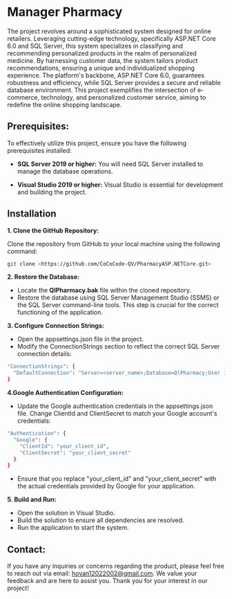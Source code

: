 # Manager Pharmacy

The project revolves around a sophisticated system designed for online retailers. Leveraging cutting-edge technology, specifically ASP.NET Core 6.0 and SQL Server, this system specializes in classifying and recommending personalized products in the realm of personalized medicine. By harnessing customer data, the system tailors product recommendations, ensuring a unique and individualized shopping experience. The platform's backbone, ASP.NET Core 6.0, guarantees robustness and efficiency, while SQL Server provides a secure and reliable database environment. This project exemplifies the intersection of e-commerce, technology, and personalized customer service, aiming to redefine the online shopping landscape.

## Prerequisites:
To effectively utilize this project, ensure you have the following prerequisites installed:
- **SQL Server 2019 or higher:** You will need SQL Server installed to manage the database operations.

- **Visual Studio 2019 or higher:** Visual Studio is essential for development and building the project.

## Installation

**1. Clone the GitHub Repository:**

Clone the repository from GitHub to your local machine using the following command:
```bash
git clone <https://github.com/CoCoCode-QV/PharmacyASP.NETCore.git>
```
**2. Restore the Database:**
- Locate the **QlPharmacy.bak** file within the cloned repository.
- Restore the database using SQL Server Management Studio (SSMS) or the SQL Server command-line tools. This step is crucial for the correct functioning of the application.

**3. Configure Connection Strings:**
- Open the appsettings.json file in the project.
- Modify the ConnectionStrings section to reflect the correct SQL Server connection details:

```bash
"ConnectionStrings": {
  "DefaultConnection": "Server=<server_name>;Database=QlPharmacy;User Id=<username>;Password=<password>;"
}
```
**4.Google Authentication Configuration:**

- Update the Google authentication credentials in the appsettings.json file. Change ClientId and ClientSecret to match your Google account's credentials:

``` bash
"Authentication": {
  "Google": {
    "ClientId": "your_client_id",
    "ClientSecret": "your_client_secret"
  }
}
```
- Ensure that you replace "your_client_id" and "your_client_secret" with the actual credentials provided by Google for your application.

**5. Build and Run:**
- Open the solution in Visual Studio.
- Build the solution to ensure all dependencies are resolved.
- Run the application to start the system.

## Contact:

If you have any inquiries or concerns regarding the product, please feel free to reach out via email: hovan12022002@gmail.com. We value your feedback and are here to assist you. Thank you for your interest in our project!


